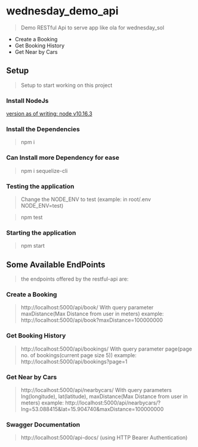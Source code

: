 # wednesday_demo_api
> Demo RESTful Api to serve app like ola for wednesday_sol

*   Create a Booking
*   Get Booking History
*   Get Near by Cars

## Setup
> Setup to start working on this project

### Install NodeJs
[version as of writing: node v10.16.3](https://nodejs.org/en/download/)



### Install the Dependencies
> npm i

### Can Install more Dependency for ease
>npm i sequelize-cli

### Testing the application
>Change the NODE_ENV to test (example: in root/.env NODE_ENV=test)

>npm test

### Starting the application
>npm start

## Some Available EndPoints
>the endpoints offered by the restful-api are:

### Create a Booking
>http://localhost:5000/api/book/
>With query parameter maxDistance(Max Distance from user in meters)
>example: http://localhost:5000/api/book?maxDistance=100000000

### Get Booking History
>http://localhost:5000/api/bookings/
>With query parameter page(page no. of bookings(current page size 5))
>example: http://localhost:5000/api/bookings?page=1

### Get Near by Cars
>http://localhost:5000/api/nearbycars/
>With query parameters lng(longitude), lat(latitude), maxDistance(Max Distance from user in meters)
>example: http://localhost:5000/api/nearbycars/?lng=53.088415&lat=15.904740&maxDistance=100000000

### Swagger Documentation
>http://localhost:5000/api-docs/
(using HTTP Bearer Authentication)
